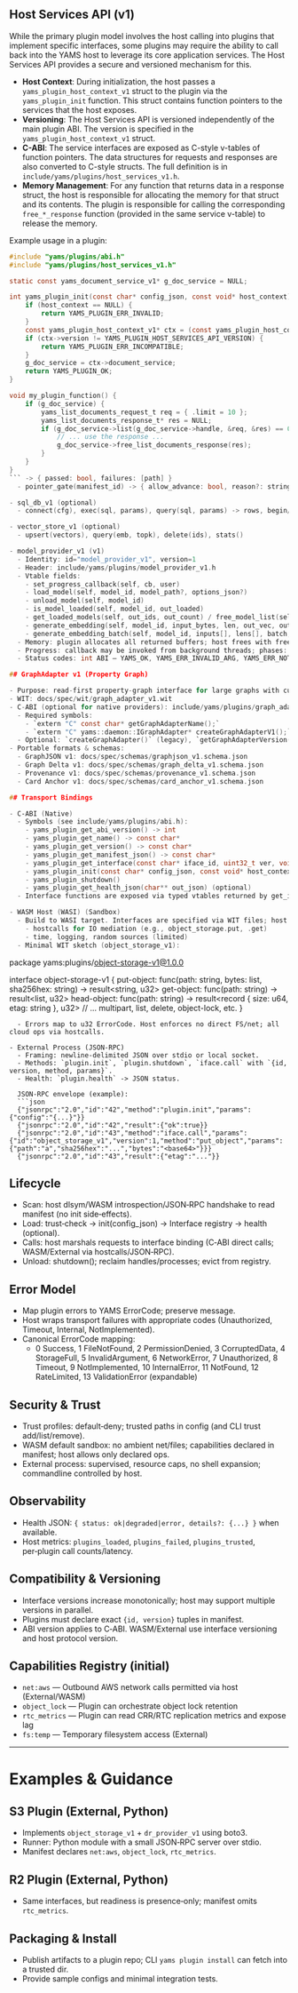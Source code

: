 ## Host Services API (v1)

While the primary plugin model involves the host calling into plugins that implement specific interfaces, some plugins may require the ability to call back into the YAMS host to leverage its core application services. The Host Services API provides a secure and versioned mechanism for this.

- **Host Context**: During initialization, the host passes a `yams_plugin_host_context_v1` struct to the plugin via the `yams_plugin_init` function. This struct contains function pointers to the services that the host exposes.
- **Versioning**: The Host Services API is versioned independently of the main plugin ABI. The version is specified in the `yams_plugin_host_context_v1` struct.
- **C-ABI**: The service interfaces are exposed as C-style v-tables of function pointers. The data structures for requests and responses are also converted to C-style structs. The full definition is in `include/yams/plugins/host_services_v1.h`.
- **Memory Management**: For any function that returns data in a response struct, the host is responsible for allocating the memory for that struct and its contents. The plugin is responsible for calling the corresponding `free_*_response` function (provided in the same service v-table) to release the memory.

Example usage in a plugin:

```c
#include "yams/plugins/abi.h"
#include "yams/plugins/host_services_v1.h"

static const yams_document_service_v1* g_doc_service = NULL;

int yams_plugin_init(const char* config_json, const void* host_context) {
    if (host_context == NULL) {
        return YAMS_PLUGIN_ERR_INVALID;
    }
    const yams_plugin_host_context_v1* ctx = (const yams_plugin_host_context_v1*)host_context;
    if (ctx->version != YAMS_PLUGIN_HOST_SERVICES_API_VERSION) {
        return YAMS_PLUGIN_ERR_INCOMPATIBLE;
    }
    g_doc_service = ctx->document_service;
    return YAMS_PLUGIN_OK;
}

void my_plugin_function() {
    if (g_doc_service) {
        yams_list_documents_request_t req = { .limit = 10 };
        yams_list_documents_response_t* res = NULL;
        if (g_doc_service->list(g_doc_service->handle, &req, &res) == 0 && res) {
            // ... use the response ...
            g_doc_service->free_list_documents_response(res);
        }
    }
}
``` -> { passed: bool, failures: [path] }
  - pointer_gate(manifest_id) -> { allow_advance: bool, reason?: string }

- sql_db_v1 (optional)
  - connect(cfg), exec(sql, params), query(sql, params) -> rows, begin/commit/rollback

- vector_store_v1 (optional)
  - upsert(vectors), query(emb, topk), delete(ids), stats()

- model_provider_v1 (v1)
  - Identity: id="model_provider_v1", version=1
  - Header: include/yams/plugins/model_provider_v1.h
  - Vtable fields:
    - set_progress_callback(self, cb, user)
    - load_model(self, model_id, model_path?, options_json?)
    - unload_model(self, model_id)
    - is_model_loaded(self, model_id, out_loaded)
    - get_loaded_models(self, out_ids, out_count) / free_model_list(self, ids, count)
    - generate_embedding(self, model_id, input_bytes, len, out_vec, out_dim) / free_embedding(self, vec, dim)
    - generate_embedding_batch(self, model_id, inputs[], lens[], batch, out_vecs, out_batch, out_dim) / free_embedding_batch(self, vecs, batch, dim)
  - Memory: plugin allocates all returned buffers; host frees with free_* methods from the same vtable (never free()).
  - Progress: callback may be invoked from background threads; phases: PROBE, DOWNLOAD, LOAD, WARMUP, READY; bytes current/total optional.
  - Status codes: int ABI — YAMS_OK, YAMS_ERR_INVALID_ARG, YAMS_ERR_NOT_FOUND, YAMS_ERR_IO, YAMS_ERR_INTERNAL, YAMS_ERR_UNSUPPORTED.

## GraphAdapter v1 (Property Graph)

- Purpose: read-first property-graph interface for large graphs with cursor-based iteration; optional import/export and delta apply.
- WIT: docs/spec/wit/graph_adapter_v1.wit
- C-ABI (optional for native providers): include/yams/plugins/graph_adapter_v1.h
  - Required symbols:
    - `extern "C" const char* getGraphAdapterName();`
    - `extern "C" yams::daemon::IGraphAdapter* createGraphAdapterV1();`
  - Optional: `createGraphAdapter()` (legacy), `getGraphAdapterVersion()`
- Portable formats & schemas:
  - GraphJSON v1: docs/spec/schemas/graphjson_v1.schema.json
  - Graph Delta v1: docs/spec/schemas/graph_delta_v1.schema.json
  - Provenance v1: docs/spec/schemas/provenance_v1.schema.json
  - Card Anchor v1: docs/spec/schemas/card_anchor_v1.schema.json

## Transport Bindings

- C‑ABI (Native)
  - Symbols (see include/yams/plugins/abi.h):
    - yams_plugin_get_abi_version() -> int
    - yams_plugin_get_name() -> const char*
    - yams_plugin_get_version() -> const char*
    - yams_plugin_get_manifest_json() -> const char*
    - yams_plugin_get_interface(const char* iface_id, uint32_t ver, void** out_iface)
    - yams_plugin_init(const char* config_json, const void* host_context) -> int
    - yams_plugin_shutdown()
    - yams_plugin_get_health_json(char** out_json) (optional)
  - Interface functions are exposed via typed vtables returned by get_interface().

- WASM Host (WASI) (Sandbox)
  - Build to WASI target. Interfaces are specified via WIT files; host provides imports:
    - hostcalls for IO mediation (e.g., object_storage.put, .get)
    - time, logging, random sources (limited)
  - Minimal WIT sketch (object_storage_v1):
```
package yams:plugins/object-storage-v1@1.0.0

interface object-storage-v1 {
  put-object: func(path: string, bytes: list<u8>, sha256hex: string) -> result<string, u32>
  get-object: func(path: string) -> result<list<u8>, u32>
  head-object: func(path: string) -> result<record { size: u64, etag: string }, u32>
  // ... multipart, list, delete, object-lock, etc.
}
```
  - Errors map to u32 ErrorCode. Host enforces no direct FS/net; all cloud ops via hostcalls.

- External Process (JSON‑RPC)
  - Framing: newline‑delimited JSON over stdio or local socket.
  - Methods: `plugin.init`, `plugin.shutdown`, `iface.call` with `{id, version, method, params}`.
  - Health: `plugin.health` -> JSON status.

  JSON‑RPC envelope (example):
  ```json
  {"jsonrpc":"2.0","id":"42","method":"plugin.init","params":{"config":"{...}"}}
  {"jsonrpc":"2.0","id":"42","result":{"ok":true}}
  {"jsonrpc":"2.0","id":"43","method":"iface.call","params":{"id":"object_storage_v1","version":1,"method":"put_object","params":{"path":"a","sha256hex":"...","bytes":"<base64>"}}}
  {"jsonrpc":"2.0","id":"43","result":{"etag":"..."}}
  ```

## Lifecycle
- Scan: host dlsym/WASM introspection/JSON‑RPC handshake to read manifest (no init side‑effects).
- Load: trust‑check -> init(config_json) -> Interface registry -> health (optional).
- Calls: host marshals requests to interface binding (C‑ABI direct calls; WASM/External via hostcalls/JSON‑RPC).
- Unload: shutdown(); reclaim handles/processes; evict from registry.

## Error Model
- Map plugin errors to YAMS ErrorCode; preserve message.
- Host wraps transport failures with appropriate codes (Unauthorized, Timeout, Internal, NotImplemented).
 - Canonical ErrorCode mapping:
   - 0 Success, 1 FileNotFound, 2 PermissionDenied, 3 CorruptedData, 4 StorageFull,
     5 InvalidArgument, 6 NetworkError, 7 Unauthorized, 8 Timeout, 9 NotImplemented,
     10 InternalError, 11 NotFound, 12 RateLimited, 13 ValidationError (expandable)

## Security & Trust
- Trust profiles: default‑deny; trusted paths in config (and CLI trust add/list/remove).
- WASM default sandbox: no ambient net/files; capabilities declared in manifest; host allows only declared ops.
- External process: supervised, resource caps, no shell expansion; commandline controlled by host.

## Observability
- Health JSON: `{ status: ok|degraded|error, details?: {...} }` when available.
- Host metrics: `plugins_loaded`, `plugins_failed`, `plugins_trusted`, per‑plugin call counts/latency.

## Compatibility & Versioning
- Interface versions increase monotonically; host may support multiple versions in parallel.
- Plugins must declare exact `{id, version}` tuples in manifest.
- ABI version applies to C‑ABI. WASM/External use interface versioning and host protocol version.

## Capabilities Registry (initial)
- `net:aws` — Outbound AWS network calls permitted via host (External/WASM)
- `object_lock` — Plugin can orchestrate object lock retention
- `rtc_metrics` — Plugin can read CRR/RTC replication metrics and expose lag
- `fs:temp` — Temporary filesystem access (External)


---

# Examples & Guidance

## S3 Plugin (External, Python)
- Implements `object_storage_v1` + `dr_provider_v1` using boto3.
- Runner: Python module with a small JSON‑RPC server over stdio.
- Manifest declares `net:aws`, `object_lock`, `rtc_metrics`.

## R2 Plugin (External, Python)
- Same interfaces, but readiness is presence‑only; manifest omits `rtc_metrics`.

## Packaging & Install
- Publish artifacts to a plugin repo; CLI `yams plugin install` can fetch into a trusted dir.
- Provide sample configs and minimal integration tests.
